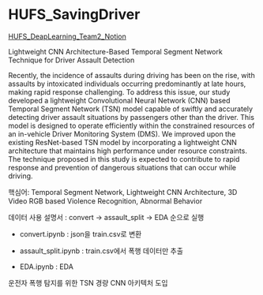 # HUFS_SavingDriver

[HUFS_DeapLearning_Team2_Notion](https://j8n17.notion.site/HUFS-DL-2-f94647f9b8d642a9bce8c5533282c3e3?pvs=4)

Lightweight CNN Architecture-Based Temporal Segment Network Technique for Driver Assault Detection


Recently, the incidence of assaults during driving has been on the rise, with assaults by intoxicated individuals occurring predominantly at late hours, making rapid response challenging. To address this issue, our study developed a lightweight Convolutional Neural Network (CNN) based Temporal Segment Network (TSN) model capable of swiftly and accurately detecting driver assault situations by passengers other than the driver. This model is designed to operate efficiently within the constrained resources of an in-vehicle Driver Monitoring System (DMS). We improved upon the existing ResNet-based TSN model by incorporating a lightweight CNN architecture that maintains high performance under resource constraints. The technique proposed in this study is expected to contribute to rapid response and prevention of dangerous situations that can occur while driving.

핵심어: Temporal Segment Network, Lightweight CNN Architecture, 3D Video RGB based Violence Recognition, Abnormal Behavior 


데이터 사용 설명서 : convert -> assault_split -> EDA 순으로 실행


- convert.ipynb : json을 train.csv로 변환

- assault_split.ipynb : train.csv에서 폭행 데이터만 추출

- EDA.ipynb : EDA


운전자 폭행 탐지를 위한 TSN 경량 CNN 아키텍처 도입 

